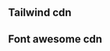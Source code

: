 ## Tailwind cdn

<!--!<script src="https://cdn.tailwindcss.com"></script> -->

## Font awesome cdn

<!--!<script src="https://kit.fontawesome.com/a413ea44fb.js" crossorigin="anonymous"></script> -->